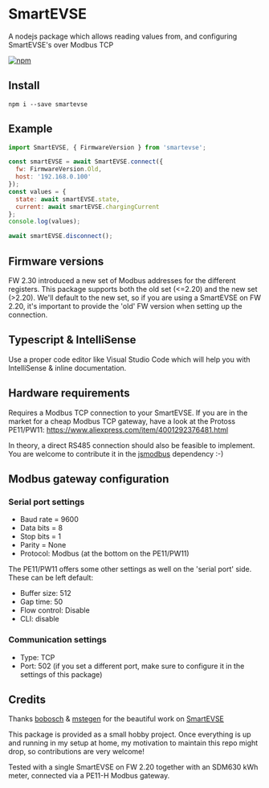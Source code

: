 # SmartEVSE
A nodejs package  which allows reading values from, and configuring SmartEVSE's over Modbus TCP

[![npm](https://badgen.net/npm/v/smartevse)](https://www.npmjs.com/package/smartevse)

## Install
```npm i --save smartevse``` 

## Example
```javascript
import SmartEVSE, { FirmwareVersion } from 'smartevse';

const smartEVSE = await SmartEVSE.connect({
  fw: FirmwareVersion.Old,
  host: '192.168.0.100'
});
const values = {
  state: await smartEVSE.state,
  current: await smartEVSE.chargingCurrent
};
console.log(values);

await smartEVSE.disconnect();
```

## Firmware versions
FW 2.30 introduced a new set of Modbus addresses for the different registers. This package supports both the old set (<=2.20) and the new set (>2.20).
We'll default to the new set, so if you are using a SmartEVSE on FW 2.20, it's important to provide the 'old' FW version when setting up the connection.

## Typescript & IntelliSense
Use a proper code editor like Visual Studio Code which will help you with IntelliSense & inline documentation.

## Hardware requirements
Requires a Modbus TCP connection to your SmartEVSE.
If you are in the market for a cheap Modbus TCP gateway, have a look at the Protoss PE11/PW11:
https://www.aliexpress.com/item/4001292376481.html

In theory, a direct RS485 connection should also be feasible to implement. You are welcome to contribute it in the [jsmodbus](https://github.com/Cloud-Automation/node-modbus) dependency :-)

## Modbus gateway configuration
### Serial port settings
- Baud rate = 9600
- Data bits = 8
- Stop bits = 1
- Parity = None
- Protocol: Modbus (at the bottom on the PE11/PW11)

The PE11/PW11 offers some other settings as well on the 'serial port' side. These can be left default:
- Buffer size: 512
- Gap time: 50
- Flow control: Disable
- CLI: disable

### Communication settings
- Type: TCP
- Port: 502 (if you set a different port, make sure to configure it in the settings of this package)

## Credits

Thanks [bobosch](https://github.com/bobosch) & [mstegen](https://github.com/mstegen) for the beautiful work on [SmartEVSE](https://github.com/SmartEVSE/SmartEVSE-2)

This package is provided as a small hobby project. Once everything is up and running in my setup at home, my motivation to maintain this repo might drop, so contributions are very welcome!

Tested with a single SmartEVSE on FW 2.20 together with an SDM630 kWh meter, connected via a PE11-H Modbus gateway.